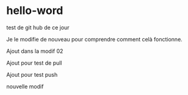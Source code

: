 # hello-word
test de git hub
de ce jour

Je le modifie de nouveau pour comprendre comment celà fonctionne.

Ajout dans la modif 02

Ajout pour test de pull

Ajout pour test push

nouvelle modif
